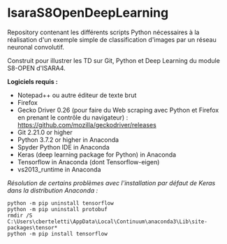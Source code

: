# IsaraS8OpenDeepLearning

Repository contenant les différents scripts Python nécessaires à la réalisation d'un exemple simple de classification d'images par un réseau neuronal convolutif.

Construit pour illustrer les TD sur Git, Python et Deep Learning du module S8-OPEN d'ISARA4.


**Logiciels requis :**

* Notepad++ ou autre éditeur de texte brut
* Firefox
* Gecko Driver 0.26 (pour faire du Web scraping avec Python et Firefox en prenant le contrôle du navigateur) : https://github.com/mozilla/geckodriver/releases
* Git 2.21.0 or higher
* Python 3.7.2 or higher in Anaconda
* Spyder Python IDE in Anaconda
* Keras (deep learning package for Python) in Anaconda
* Tensorflow in Anaconda (dont Tensorflow-eigen)
* vs2013_runtime in Anaconda


*Résolution de certains problèmes avec l'installation par défaut de Keras dans la distribution Anaconda :*

    python -m pip uninstall tensorflow
    python -m pip uninstall protobuf
    rmdir /S C:\Users\cberteletti\AppData\Local\Continuum\anaconda3\Lib\site-packages\tensor*
    python -m pip install tensorflow
